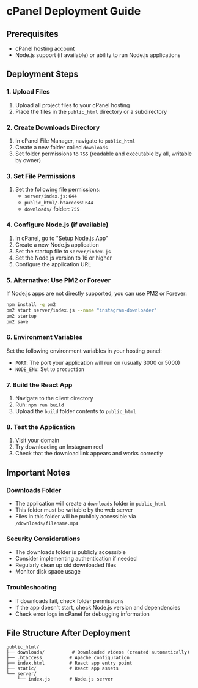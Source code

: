 # cPanel Deployment Guide

## Prerequisites
- cPanel hosting account
- Node.js support (if available) or ability to run Node.js applications

## Deployment Steps

### 1. Upload Files
1. Upload all project files to your cPanel hosting
2. Place the files in the `public_html` directory or a subdirectory

### 2. Create Downloads Directory
1. In cPanel File Manager, navigate to `public_html`
2. Create a new folder called `downloads`
3. Set folder permissions to `755` (readable and executable by all, writable by owner)

### 3. Set File Permissions
1. Set the following file permissions:
   - `server/index.js`: `644`
   - `public_html/.htaccess`: `644`
   - `downloads/` folder: `755`

### 4. Configure Node.js (if available)
1. In cPanel, go to "Setup Node.js App"
2. Create a new Node.js application
3. Set the startup file to `server/index.js`
4. Set the Node.js version to 16 or higher
5. Configure the application URL

### 5. Alternative: Use PM2 or Forever
If Node.js apps are not directly supported, you can use PM2 or Forever:
```bash
npm install -g pm2
pm2 start server/index.js --name "instagram-downloader"
pm2 startup
pm2 save
```

### 6. Environment Variables
Set the following environment variables in your hosting panel:
- `PORT`: The port your application will run on (usually 3000 or 5000)
- `NODE_ENV`: Set to `production`

### 7. Build the React App
1. Navigate to the client directory
2. Run: `npm run build`
3. Upload the `build` folder contents to `public_html`

### 8. Test the Application
1. Visit your domain
2. Try downloading an Instagram reel
3. Check that the download link appears and works correctly

## Important Notes

### Downloads Folder
- The application will create a `downloads` folder in `public_html`
- This folder must be writable by the web server
- Files in this folder will be publicly accessible via `/downloads/filename.mp4`

### Security Considerations
- The downloads folder is publicly accessible
- Consider implementing authentication if needed
- Regularly clean up old downloaded files
- Monitor disk space usage

### Troubleshooting
- If downloads fail, check folder permissions
- If the app doesn't start, check Node.js version and dependencies
- Check error logs in cPanel for debugging information

## File Structure After Deployment
```
public_html/
├── downloads/          # Downloaded videos (created automatically)
├── .htaccess          # Apache configuration
├── index.html         # React app entry point
├── static/            # React app assets
└── server/
    └── index.js       # Node.js server
``` 